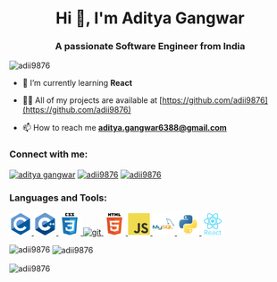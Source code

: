 <h1 align="center">Hi 👋, I'm Aditya Gangwar</h1>
<h3 align="center">A passionate Software Engineer from India</h3>

<p align="left"> <img src="https://komarev.com/ghpvc/?username=adii9876&label=Profile%20views&color=0e75b6&style=flat" alt="adii9876" /> </p>

- 🌱 I’m currently learning **React**

- 👨‍💻 All of my projects are available at [https://github.com/adii9876](https://github.com/adii9876)

- 📫 How to reach me **aditya.gangwar6388@gmail.com**

<h3 align="left">Connect with me:</h3>
<p align="left">
<a href="https://linkedin.com/in/aditya gangwar" target="blank"><img align="center" src="https://raw.githubusercontent.com/rahuldkjain/github-profile-readme-generator/master/src/images/icons/Social/linked-in-alt.svg" alt="aditya gangwar" height="30" width="40" /></a>
<a href="https://www.leetcode.com/adii9876" target="blank"><img align="center" src="https://raw.githubusercontent.com/rahuldkjain/github-profile-readme-generator/master/src/images/icons/Social/leet-code.svg" alt="adii9876" height="30" width="40" /></a>
<a href="https://auth.geeksforgeeks.org/user/adii9876" target="blank"><img align="center" src="https://raw.githubusercontent.com/rahuldkjain/github-profile-readme-generator/master/src/images/icons/Social/geeks-for-geeks.svg" alt="adii9876" height="30" width="40" /></a>
</p>

<h3 align="left">Languages and Tools:</h3>
<p align="left"> <a href="https://www.cprogramming.com/" target="_blank" rel="noreferrer"> <img src="https://raw.githubusercontent.com/devicons/devicon/master/icons/c/c-original.svg" alt="c" width="40" height="40"/> </a> <a href="https://www.w3schools.com/cpp/" target="_blank" rel="noreferrer"> <img src="https://raw.githubusercontent.com/devicons/devicon/master/icons/cplusplus/cplusplus-original.svg" alt="cplusplus" width="40" height="40"/> </a> <a href="https://www.w3schools.com/css/" target="_blank" rel="noreferrer"> <img src="https://raw.githubusercontent.com/devicons/devicon/master/icons/css3/css3-original-wordmark.svg" alt="css3" width="40" height="40"/> </a> <a href="https://git-scm.com/" target="_blank" rel="noreferrer"> <img src="https://www.vectorlogo.zone/logos/git-scm/git-scm-icon.svg" alt="git" width="40" height="40"/> </a> <a href="https://www.w3.org/html/" target="_blank" rel="noreferrer"> <img src="https://raw.githubusercontent.com/devicons/devicon/master/icons/html5/html5-original-wordmark.svg" alt="html5" width="40" height="40"/> </a> <a href="https://developer.mozilla.org/en-US/docs/Web/JavaScript" target="_blank" rel="noreferrer"> <img src="https://raw.githubusercontent.com/devicons/devicon/master/icons/javascript/javascript-original.svg" alt="javascript" width="40" height="40"/> </a> <a href="https://www.mysql.com/" target="_blank" rel="noreferrer"> <img src="https://raw.githubusercontent.com/devicons/devicon/master/icons/mysql/mysql-original-wordmark.svg" alt="mysql" width="40" height="40"/> </a> <a href="https://www.python.org" target="_blank" rel="noreferrer"> <img src="https://raw.githubusercontent.com/devicons/devicon/master/icons/python/python-original.svg" alt="python" width="40" height="40"/> </a> <a href="https://reactjs.org/" target="_blank" rel="noreferrer"> <img src="https://raw.githubusercontent.com/devicons/devicon/master/icons/react/react-original-wordmark.svg" alt="react" width="40" height="40"/> </a> </p>

<p><img align="left" src="https://github-readme-stats.vercel.app/api/top-langs?username=adii9876&show_icons=true&locale=en&layout=compact" alt="adii9876" /></p>

<p>&nbsp;<img align="center" src="https://github-readme-stats.vercel.app/api?username=adii9876&show_icons=true&locale=en" alt="adii9876" /></p>

<p><img align="center" src="https://github-readme-streak-stats.herokuapp.com/?user=adii9876&" alt="adii9876" /></p>
